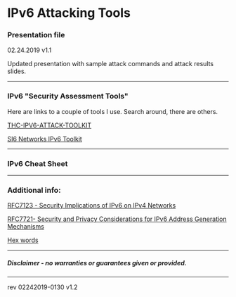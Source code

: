 # IPv6 Attacking Tools 

### Presentation file

02.24.2019 v1.1

Updated presentation with sample attack commands and attack results slides.

------
### IPv6 "Security Assessment Tools" 

Here are links to a couple of tools I use. Search around, there are others.

[THC-IPV6-ATTACK-TOOLKIT](https://github.com/vanhauser-thc/thc-ipv6)

[SI6 Networks IPv6 Toolkit](https://github.com/fgont/ipv6toolkit)

------

### IPv6 Cheat Sheet

------

### Additional info:

[RFC7123 -  Security Implications of IPv6 on IPv4 Networks](https://tools.ietf.org/html/rfc7123)  

[RFC7721- Security and Privacy Considerations for IPv6 Address Generation Mechanisms](https://tools.ietf.org/html/rfc7721)

[Hex words](https://nedbatchelder.com/text/hexwords.html)

------

##### Disclaimer - no warranties or guarantees given or provided.

------

rev 02242019-0130 v1.2